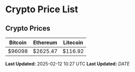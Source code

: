 # Crypto Price List

## Crypto Prices
| Bitcoin | Ethereum | Litecoin |
| ------- | -------- | -------- |
| $96098 | $2625.47 | $116.92 |
**Last Updated:** 2025-02-12 10:27 UTC
**Last Updated:** $DATE$
